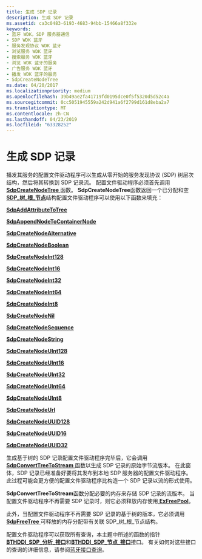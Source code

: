 ```yaml
---
title: 生成 SDP 记录
description: 生成 SDP 记录
ms.assetid: ca3c0483-6193-4683-94bb-15466a8f332e
keywords:
- 蓝牙 WDK，SDP 服务器通信
- SDP WDK 蓝牙
- 服务发现协议 WDK 蓝牙
- 浏览服务 WDK 蓝牙
- 搜索服务 WDK 蓝牙
- 浏览 WDK 蓝牙的服务
- 广告服务 WDK 蓝牙
- 播发 WDK 蓝牙的服务
- SdpCreateNodeTree
ms.date: 04/20/2017
ms.localizationpriority: medium
ms.openlocfilehash: 39b49ae2fa41719fd0195dce0f5f5320d5d52c4a
ms.sourcegitcommit: 0cc5051945559a242d941a6f2799d161d8eba2a7
ms.translationtype: MT
ms.contentlocale: zh-CN
ms.lasthandoff: 04/23/2019
ms.locfileid: "63328252"
---
```

# <a name="building-sdp-records"></a>生成 SDP 记录


播发其服务的配置文件驱动程序可以生成从零开始的服务发现协议 (SDP) 树层次结构，然后将其转换到 SDP 记录流。 配置文件驱动程序必须首先调用[ **SdpCreateNodeTree** ](https://msdn.microsoft.com/library/windows/hardware/ff536818)函数。 **SdpCreateNodeTree**函数返回一个已分配和空[ **SDP\_树\_根\_节点**](https://msdn.microsoft.com/library/windows/hardware/ff536851)结构配置文件驱动程序可以使用以下函数来填充：

[**SdpAddAttributeToTree**](https://msdn.microsoft.com/library/windows/hardware/ff536784)

[**SdpAppendNodeToContainerNode**](https://msdn.microsoft.com/library/windows/hardware/ff536786)

[**SdpCreateNodeAlternative**](https://msdn.microsoft.com/library/windows/hardware/ff536798)

[**SdpCreateNodeBoolean**](https://msdn.microsoft.com/library/windows/hardware/ff536801)

[**SdpCreateNodeInt128**](https://msdn.microsoft.com/library/windows/hardware/ff536802)

[**SdpCreateNodeInt16**](https://msdn.microsoft.com/library/windows/hardware/ff536804)

[**SdpCreateNodeInt32**](https://msdn.microsoft.com/library/windows/hardware/ff536806)

[**SdpCreateNodeInt64**](https://msdn.microsoft.com/library/windows/hardware/ff536808)

[**SdpCreateNodeInt8**](https://msdn.microsoft.com/library/windows/hardware/ff536811)

[**SdpCreateNodeNil**](https://msdn.microsoft.com/library/windows/hardware/ff536812)

[**SdpCreateNodeSequence**](https://msdn.microsoft.com/library/windows/hardware/ff536814)

[**SdpCreateNodeString**](https://msdn.microsoft.com/library/windows/hardware/ff536816)

[**SdpCreateNodeUInt128**](https://msdn.microsoft.com/library/windows/hardware/ff536819)

[**SdpCreateNodeUInt16**](https://msdn.microsoft.com/library/windows/hardware/ff536822)

[**SdpCreateNodeUInt32**](https://msdn.microsoft.com/library/windows/hardware/ff536824)

[**SdpCreateNodeUInt64**](https://msdn.microsoft.com/library/windows/hardware/ff536827)

[**SdpCreateNodeUInt8**](https://msdn.microsoft.com/library/windows/hardware/ff536828)

[**SdpCreateNodeUrl**](https://msdn.microsoft.com/library/windows/hardware/ff536831)

[**SdpCreateNodeUUID128**](https://msdn.microsoft.com/library/windows/hardware/ff536833)

[**SdpCreateNodeUUID16**](https://msdn.microsoft.com/library/windows/hardware/ff536835)

[**SdpCreateNodeUUID32**](https://msdn.microsoft.com/library/windows/hardware/ff536836)

生成基于树的 SDP 记录配置文件驱动程序完毕后，它会调用[ **SdpConvertTreeToStream** ](https://msdn.microsoft.com/library/windows/hardware/ff536796)函数以生成 SDP 记录的原始字节流版本。 在此窗体，SDP 记录已经准备好要将其发布到本地 SDP 服务器的配置文件驱动程序。 此过程可能会更方便的配置文件驱动程序比构造一个 SDP 记录以流的形式使用。

**SdpConvertTreeToStream**函数分配必要的内存来存储 SDP 记录的流版本。 当配置文件驱动程序不再需要 SDP 记录时，则它必须释放内存使用[ **ExFreePool**](https://msdn.microsoft.com/library/windows/hardware/ff544590)。

此外，当配置文件驱动程序不再需要 SDP 记录的基于树的版本，它必须调用[ **SdpFreeTree** ](https://msdn.microsoft.com/library/windows/hardware/ff536839)可释放的内存分配带有关联 SDP\_树\_根\_节点结构。

配置文件驱动程序可以获取所有查询，本主题中所述的函数的指针[ **BTHDDI\_SDP\_分析\_接口**](https://msdn.microsoft.com/library/windows/hardware/ff536636)和[**BTHDDI\_SDP\_节点\_接口**](https://msdn.microsoft.com/library/windows/hardware/ff536635)接口。 有关如何对这些接口的查询的详细信息，请参阅[蓝牙接口查询](querying-for-bluetooth-interfaces.md)。

 

 






